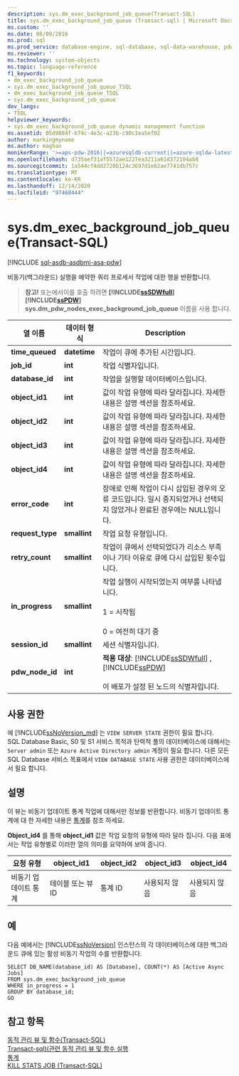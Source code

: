 ```yaml
---
description: sys.dm_exec_background_job_queue(Transact-SQL)
title: sys.dm_exec_background_job_queue (Transact-sql) | Microsoft Docs
ms.custom: ''
ms.date: 08/09/2016
ms.prod: sql
ms.prod_service: database-engine, sql-database, sql-data-warehouse, pdw
ms.reviewer: ''
ms.technology: system-objects
ms.topic: language-reference
f1_keywords:
- dm_exec_background_job_queue
- sys.dm_exec_background_job_queue_TSQL
- dm_exec_background_job_queue_TSQL
- sys.dm_exec_background_job_queue
dev_langs:
- TSQL
helpviewer_keywords:
- sys.dm_exec_background_job_queue dynamic management function
ms.assetid: 05d9884f-b74c-4e3c-a23b-c90c1ea5ef02
author: markingmyname
ms.author: maghan
monikerRange: '>=aps-pdw-2016||=azuresqldb-current||=azure-sqldw-latest||>=sql-server-2016||>=sql-server-linux-2017||=azuresqldb-mi-current'
ms.openlocfilehash: d735aef31af5572ae1227ea3211a61d372104ab8
ms.sourcegitcommit: 1a544cf4dd2720b124c3697d1e62ae7741db757c
ms.translationtype: MT
ms.contentlocale: ko-KR
ms.lasthandoff: 12/14/2020
ms.locfileid: "97468444"
---
```

# <a name="sysdm_exec_background_job_queue-transact-sql"></a>sys.dm_exec_background_job_queue(Transact-SQL)
[!INCLUDE [sql-asdb-asdbmi-asa-pdw](../../includes/applies-to-version/sql-asdb-asdbmi-asa-pdw.md)]

  비동기(백그라운드) 실행을 예약한 쿼리 프로세서 작업에 대한 행을 반환합니다.  
  
> **참고!** 또는에서이를 호출 하려면 **[!INCLUDE[ssSDWfull](../../includes/sssdwfull-md.md)]** **[!INCLUDE[ssPDW](../../includes/sspdw-md.md)]** **sys.dm_pdw_nodes_exec_background_job_queue** 이름을 사용 합니다.  
  
|열 이름|데이터 형식|Description|  
|-----------------|---------------|-----------------|  
|**time_queued**|**datetime**|작업이 큐에 추가된 시간입니다.|  
|**job_id**|**int**|작업 식별자입니다.|  
|**database_id**|**int**|작업을 실행할 데이터베이스입니다.|  
|**object_id1**|**int**|값이 작업 유형에 따라 달라집니다. 자세한 내용은 설명 섹션을 참조하세요.|  
|**object_id2**|**int**|값이 작업 유형에 따라 달라집니다. 자세한 내용은 설명 섹션을 참조하세요.|  
|**object_id3**|**int**|값이 작업 유형에 따라 달라집니다. 자세한 내용은 설명 섹션을 참조하세요.|  
|**object_id4**|**int**|값이 작업 유형에 따라 달라집니다. 자세한 내용은 설명 섹션을 참조하세요.|  
|**error_code**|**int**|장애로 인해 작업이 다시 삽입된 경우의 오류 코드입니다. 일시 중지되었거나 선택되지 않았거나 완료된 경우에는 NULL입니다.|  
|**request_type**|**smallint**|작업 요청 유형입니다.|  
|**retry_count**|**smallint**|작업이 큐에서 선택되었다가 리소스 부족이나 기타 이유로 큐에 다시 삽입된 횟수입니다.|  
|**in_progress**|**smallint**|작업 실행이 시작되었는지 여부를 나타냅니다.<br /><br /> 1 = 시작됨<br /><br /> 0 = 여전히 대기 중|  
|**session_id**|**smallint**|세션 식별자입니다.|  
|**pdw_node_id**|**int**|**적용 대상**: [!INCLUDE[ssSDWfull](../../includes/sssdwfull-md.md)] , [!INCLUDE[ssPDW](../../includes/sspdw-md.md)]<br /><br /> 이 배포가 설정 된 노드의 식별자입니다.|  
  
## <a name="permissions"></a>사용 권한

에 [!INCLUDE[ssNoVersion_md](../../includes/ssnoversion-md.md)] 는 `VIEW SERVER STATE` 권한이 필요 합니다.   
SQL Database Basic, S0 및 S1 서비스 목적과 탄력적 풀의 데이터베이스에 대해서는 `Server admin` 또는 `Azure Active Directory admin` 계정이 필요 합니다. 다른 모든 SQL Database 서비스 목표에서 `VIEW DATABASE STATE` 사용 권한은 데이터베이스에서 필요 합니다.   
  
## <a name="remarks"></a>설명  
 이 뷰는 비동기 업데이트 통계 작업에 대해서만 정보를 반환합니다. 비동기 업데이트 통계에 대 한 자세한 내용은 [통계](../../relational-databases/statistics/statistics.md)를 참조 하세요.  
  
 **Object_id4** 를 통해 **object_id1** 값은 작업 요청의 유형에 따라 달라 집니다. 다음 표에서는 작업 유형별로 이러한 열의 의미를 요약하여 보여 줍니다.  
  
|요청 유형|object_id1|object_id2|object_id3|object_id4|  
|------------------|-----------------|-----------------|-----------------|-----------------|  
|비동기 업데이트 통계|테이블 또는 뷰 ID|통계 ID|사용되지 않음|사용되지 않음|  
  
## <a name="examples"></a>예  
 다음 예에서는 [!INCLUDE[ssNoVersion](../../includes/ssnoversion-md.md)] 인스턴스의 각 데이터베이스에 대한 백그라운드 큐에 있는 활성 비동기 작업의 수를 반환합니다.  
  
```  
SELECT DB_NAME(database_id) AS [Database], COUNT(*) AS [Active Async Jobs]  
FROM sys.dm_exec_background_job_queue  
WHERE in_progress = 1  
GROUP BY database_id;  
GO  
```  
  
## <a name="see-also"></a>참고 항목  
 [동적 관리 뷰 및 함수&#40;Transact-SQL&#41;](~/relational-databases/system-dynamic-management-views/system-dynamic-management-views.md)   
 [Transact-sql&#41;&#40;관련 동적 관리 뷰 및 함수 실행 ](../../relational-databases/system-dynamic-management-views/execution-related-dynamic-management-views-and-functions-transact-sql.md)   
 [통계](../../relational-databases/statistics/statistics.md)   
 [KILL STATS JOB &#40;Transact-SQL&#41;](../../t-sql/language-elements/kill-stats-job-transact-sql.md)  
  
  



